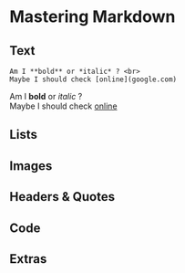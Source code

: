 # Mastering Markdown #

## Text ##
```
Am I **bold** or *italic* ? <br>
Maybe I should check [online](google.com)
```
Am I **bold** or *italic* ? <br>
Maybe I should check [online](google.com)


## Lists ##


## Images ##


## Headers & Quotes ##


## Code ##


## Extras ##





